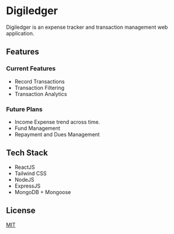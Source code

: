 # Digiledger

Digiledger is an expense tracker and transaction management web application.

## Features
### Current Features
  - Record Transactions
  - Transaction Filtering
  - Transaction Analytics
### Future Plans
  - Income Expense trend across time.
  - Fund Management
  - Repayment and Dues Management

## Tech Stack
- ReactJS
- Tailwind CSS
- NodeJS
- ExpressJS
- MongoDB + Mongoose

## License
[MIT](LICENSE.md)
